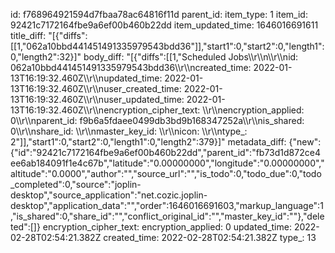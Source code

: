 id: f768964921594d7fbaa78ac64816f11d
parent_id: 
item_type: 1
item_id: 92421c7172164fbe9a6ef00b460b22dd
item_updated_time: 1646016691611
title_diff: "[{\"diffs\":[[1,\"062a10bbd441451491335979543bdd36\"]],\"start1\":0,\"start2\":0,\"length1\":0,\"length2\":32}]"
body_diff: "[{\"diffs\":[[1,\"Scheduled Jobs\\\r\\\n\\\r\\\nid: 062a10bbd441451491335979543bdd36\\\r\\\ncreated_time: 2022-01-13T16:19:32.460Z\\\r\\\nupdated_time: 2022-01-13T16:19:32.460Z\\\r\\\nuser_created_time: 2022-01-13T16:19:32.460Z\\\r\\\nuser_updated_time: 2022-01-13T16:19:32.460Z\\\r\\\nencryption_cipher_text: \\\r\\\nencryption_applied: 0\\\r\\\nparent_id: f9b6a5fdaee0499db3bd9b168347252a\\\r\\\nis_shared: 0\\\r\\\nshare_id: \\\r\\\nmaster_key_id: \\\r\\\nicon: \\\r\\\ntype_: 2\"]],\"start1\":0,\"start2\":0,\"length1\":0,\"length2\":379}]"
metadata_diff: {"new":{"id":"92421c7172164fbe9a6ef00b460b22dd","parent_id":"fb73d1d872ce4ee6ab184091f1e4c67b","latitude":"0.00000000","longitude":"0.00000000","altitude":"0.0000","author":"","source_url":"","is_todo":0,"todo_due":0,"todo_completed":0,"source":"joplin-desktop","source_application":"net.cozic.joplin-desktop","application_data":"","order":1646016691603,"markup_language":1,"is_shared":0,"share_id":"","conflict_original_id":"","master_key_id":""},"deleted":[]}
encryption_cipher_text: 
encryption_applied: 0
updated_time: 2022-02-28T02:54:21.382Z
created_time: 2022-02-28T02:54:21.382Z
type_: 13